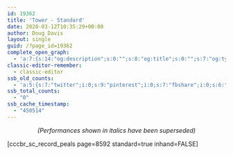 ```yaml
---
id: 19362
title: 'Tower - Standard'
date: 2020-03-12T10:35:29+00:00
author: Doug Davis
layout: single
guid: /?page_id=19362
complete_open_graph:
  - 'a:7:{s:14:"og:description";s:0:"";s:8:"og:title";s:0:"";s:7:"og:type";s:0:"";s:12:"twitter:card";s:7:"summary";s:15:"twitter:creator";s:0:"";s:19:"twitter:description";s:0:"";s:8:"og:image";s:0:"";}'
classic-editor-remember:
  - classic-editor
ssb_old_counts:
  - 'a:5:{s:7:"twitter";i:0;s:9:"pinterest";i:0;s:7:"fbshare";i:0;s:6:"reddit";i:0;s:6:"tumblr";N;}'
ssb_total_counts:
  - "0"
ssb_cache_timestamp:
  - "450514"
---
```

<p style="text-align: center;">
  <em>(Performances shown in italics have been superseded)</em>
</p>

[cccbr\_sc\_record_peals page=8592 standard=true inhand=FALSE]
